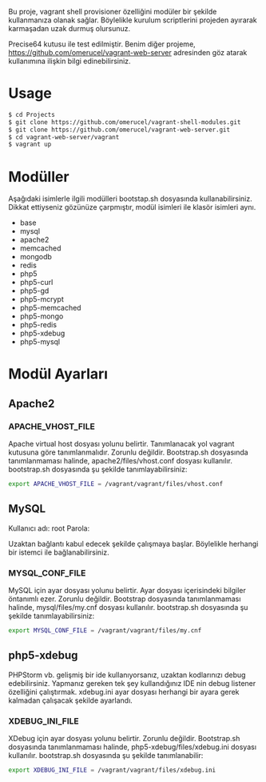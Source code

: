 Bu proje, vagrant shell provisioner özelliğini modüler bir şekilde kullanmanıza olanak sağlar. Böylelikle kurulum scriptlerini projeden ayırarak karmaşadan uzak durmuş olursunuz. 

Precise64 kutusu ile test edilmiştir. Benim diğer projeme, https://github.com/omerucel/vagrant-web-server adresinden göz atarak kullanımına ilişkin bilgi edinebilirsiniz.

# Usage

```bash
$ cd Projects
$ git clone https://github.com/omerucel/vagrant-shell-modules.git
$ git clone https://github.com/omerucel/vagrant-web-server.git
$ cd vagrant-web-server/vagrant
$ vagrant up
```

# Modüller

Aşağıdaki isimlerle ilgili modülleri bootstap.sh dosyasında kullanabilirsiniz. Dikkat ettiyseniz gözünüze çarpmıştır, modül isimleri ile klasör isimleri aynı.

* base
* mysql
* apache2
* memcached
* mongodb
* redis
* php5
* php5-curl
* php5-gd
* php5-mcrypt
* php5-memcached
* php5-mongo
* php5-redis
* php5-xdebug
* php5-mysql

# Modül Ayarları

## Apache2

### APACHE_VHOST_FILE

Apache virtual host dosyası yolunu belirtir. Tanımlanacak yol vagrant kutusuna göre tanımlanmalıdır. Zorunlu değildir. Bootstrap.sh dosyasında tanımlanmaması halinde, apache2/files/vhost.conf dosyası kullanılır. bootstrap.sh dosyasında şu şekilde tanımlayabilirsiniz:

```bash
export APACHE_VHOST_FILE = /vagrant/vagrant/files/vhost.conf
```

## MySQL

Kullanıcı adı: root
Parola:

Uzaktan bağlantı kabul edecek şekilde çalışmaya başlar. Böylelikle herhangi bir istemci ile bağlanabilirsiniz.

### MYSQL_CONF_FILE

MySQL için ayar dosyası yolunu belirtir. Ayar dosyası içerisindeki bilgiler öntanımlı ezer. Zorunlu değildir. Bootstrap dosyasında tanımlanmaması halinde, mysql/files/my.cnf dosyası kullanılır. bootstrap.sh dosyasında şu şekilde tanımlayabilirsiniz:

```bash
export MYSQL_CONF_FILE = /vagrant/vagrant/files/my.cnf
```

## php5-xdebug

PHPStorm vb. gelişmiş bir ide kullanıyorsanız, uzaktan kodlarınızı debug edebilirsiniz. Yapmanız gereken tek şey kullandığınız IDE nin debug listener özelliğini çalıştırmak. xdebug.ini ayar dosyası herhangi bir ayara gerek kalmadan çalışacak şekilde ayarlandı.

### XDEBUG_INI_FILE

XDebug için ayar dosyası yolunu belirtir. Zorunlu değildir. Bootstrap.sh dosyasında tanımlanmaması halinde, php5-xdebug/files/xdebug.ini dosyası kullanılır. bootstrap.sh dosyasında şu şekilde tanımlanabilir:

```bash
export XDEBUG_INI_FILE = /vagrant/vagrant/files/xdebug.ini
```
